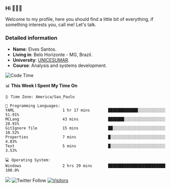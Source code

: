 


### Hi 🙋🏽‍♂️

Welcome to my profile, here you should find a little bit of everything, if something interests you, call me! Let's talk.

### Detailed information

* **Name**: Elves Santos.
* **Living in**: Belo Horizonte - MG, Brazil.
* **University**: [UNICESUMAR](https://venhaparaunicesumar.com.br/pos-graduacao).
* **Course**: Analysis and systems development.

<!--START_SECTION:waka-->
![Code Time](http://img.shields.io/badge/Code%20Time-29%20hrs%2051%20mins-blue)

📊 **This Week I Spent My Time On** 

```text
⌚︎ Time Zone: America/Sao_Paulo

💬 Programming Languages: 
YAML                     1 hr 17 mins        █████████████░░░░░░░░░░░░   51.91% 
MCLang                   43 mins             ███████░░░░░░░░░░░░░░░░░░   28.91% 
GitIgnore file           15 mins             ██░░░░░░░░░░░░░░░░░░░░░░░   10.52% 
Properties               7 mins              █░░░░░░░░░░░░░░░░░░░░░░░░   4.83% 
Text                     5 mins              █░░░░░░░░░░░░░░░░░░░░░░░░   3.53%

💻 Operating System: 
Windows                  2 hrs 29 mins       █████████████████████████   100.0%

```


<!--END_SECTION:waka-->


<a href="https://www.linkedin.com/in/e1vescmd/"  target="_blank"><img src="https://img.shields.io/badge/-LinkedIn-%230077B5?style=for-the-badge&logo=linkedin&logoColor=white" target="_blank"></a>
![Twitter Follow](https://img.shields.io/twitter/follow/e1vescmd?color=00aced&label=Twitter&style=for-the-badge)
[![Visitors](https://api.visitorbadge.io/api/visitors?path=https%3A%2F%2Fgithub.com%2Fe1vescmd&labelColor=%23697689&countColor=%23d9e3f0)](https://visitorbadge.io/status?path=https%3A%2F%2Fgithub.com%2Fe1vescmd)
